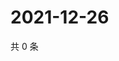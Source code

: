 # 2021-12-26

共 0 条

<!-- BEGIN WEIBO -->
<!-- 最后更新时间 Sun Dec 26 2021 12:16:36 GMT+0800 (China Standard Time) -->

<!-- END WEIBO -->
